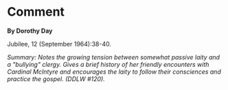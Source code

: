 Comment
=======

**By Dorothy Day**

Jubilee, 12 (September 1964):38-40.

*Summary: Notes the growing tension between somewhat passive laity and a
"bullying" clergy. Gives a brief history of her friendly encounters with
Cardinal McIntyre and encourages the laity to follow their consciences
and practice the gospel. (DDLW \#120).*


